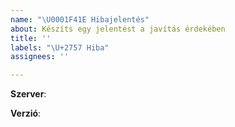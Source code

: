 ```yaml
---
name: "\U0001F41E Hibajelentés"
about: Készíts egy jelentést a javítás érdekében
title: ''
labels: "\U+2757 Hiba"
assignees: ''

---
```


<!--- Kritikus (nem publikus) hibák jelentése: https://www.oldcrafters.net/kapcsolat/ -->

<!-- Melyik szerveren van a hiba? pl.: Survival -->
**Szerver**: 
<!-- Milyen verzióval játszol a szerveren? pl.: 1.14.4 -->
**Verzió**: 

